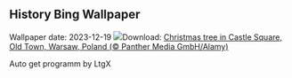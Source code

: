## History Bing Wallpaper
Wallpaper date: 2023-12-19
![](https://www.bing.com/th?id=OHR.WarsawChristmas_EN-IN2544599667_UHD.jpg&w=1000)Download: [Christmas tree in Castle Square, Old Town, Warsaw, Poland (© Panther Media GmbH/Alamy)](https://www.bing.com/th?id=OHR.WarsawChristmas_EN-IN2544599667_UHD.jpg)

Auto get programm by LtgX
